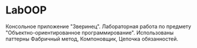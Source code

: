 # LabOOP

Консольное приложение "Зверинец". Лабораторная работа по предмету "Объектно-ориентированное программирование".
Использованы паттерны Фабричный метод, Компоновщик, Цепочка обязанностей.
